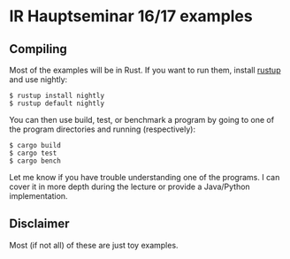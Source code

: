 # IR Hauptseminar 16/17 examples

## Compiling

Most of the examples will be in Rust. If you want to run them, install
[rustup](https://www.rustup.rs/) and use nightly:

~~~{.bash}
$ rustup install nightly
$ rustup default nightly
~~~

You can then use build, test, or benchmark a program by going to one of
the program directories and running (respectively):

~~~{.bash}
$ cargo build
$ cargo test
$ cargo bench
~~~

Let me know if you have trouble understanding one of the programs. I can
cover it in more depth during the lecture or provide a Java/Python
implementation.

## Disclaimer

Most (if not all) of these are just toy examples.
